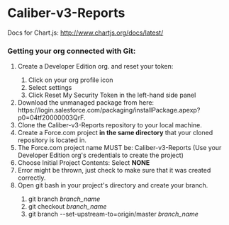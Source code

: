 # Caliber-v3-Reports

Docs for Chart.js: http://www.chartjs.org/docs/latest/

### Getting your org connected with Git:
<ol>
  <li> Create a Developer Edition org. and reset your token:  </li>
    <ol>
      <li> Click on your org profile icon</li>
      <li> Select settings </li>
      <li> Click Reset My Security Token in the left-hand side panel </li>
    </ol>
  <li> Download the unmanaged package from here: https://login.salesforce.com/packaging/installPackage.apexp?p0=04tf20000003QrF. </li>
  <li> Clone the Caliber-v3-Reports repository to your local machine. </li>
  <li> Create a Force.com project <b>in the same directory</b> that your cloned repository is located in. </li>
  <li> The Force.com project name MUST be: Caliber-v3-Reports (Use your Developer Edition org's credentials to create the project)</li>
  <li> Choose Initial Project Contents: Select <b>NONE</b></li>
  <li> Error might be thrown, just check to make sure that it was created correctly. </li>
  <li> Open git bash in your project's directory and create your branch. </li>
  <ol>
    <li> git branch <i>branch_name</i> </li>
    <li> git checkout <i>branch_name</i> </li>
    <li> git branch --set-upstream-to=origin/master <i>branch_name</i> </li>
  </ol>
</ol>
  
